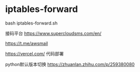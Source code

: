 # iptables-forward
bash iptables-forward.sh

接码平台
https://www.supercloudsms.com/en/

https://t.me/awsmail


https://vercel.com/
代码部署


python默认版本切换
https://zhuanlan.zhihu.com/p/259380080
